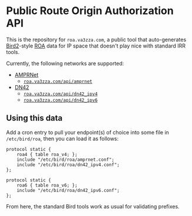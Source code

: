 # Public Route Origin Authorization API

This is the repository for `roa.va3zza.com`, a public tool that auto-generates [Bird2](https://bird.network.cz/)-style [ROA](https://www.arin.net/resources/manage/rpki/roa_request/) data for IP space that doesn't play nice with standard IRR tools.

Currently, the following networks are supported:

- [AMPRNet](https://www.ampr.org/)
  - [`roa.va3zza.com/api/amprnet`](https://roa.va3zza.com/api/amprnet)
- [DN42](https://dn42.eu)
  - [`roa.va3zza.com/api/dn42_ipv4`](https://roa.va3zza.com/api/dn42_ipv4)
  - [`roa.va3zza.com/api/dn42_ipv6`](https://roa.va3zza.com/api/dn42_ipv6)

## Using this data

Add a cron entry to pull your endpoint(s) of choice into some file in `/etc/bird/roa`, then you can load it as follows:

```text
protocol static {
    roa4 { table roa_v4; };
    include "/etc/bird/roa/amprnet.conf";
    include "/etc/bird/roa/dn42_ipv4.conf";
};

protocol static {
    roa6 { table roa_v6; };
    include "/etc/bird/roa/dn42_ipv6.conf";
};
```

From here, the standard Bird tools work as usual for validating prefixes.
